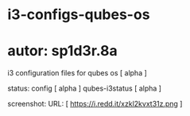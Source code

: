 # i3-configs-qubes-os
# autor:  sp1d3r.8a


i3 configuration files for qubes os [ alpha ]

status:
  config            [ alpha ]
  qubes-i3status    [ alpha ]

screenshot:
  URL: [ https://i.redd.it/xzkl2kvxt31z.png ]
  
  

